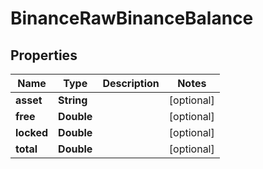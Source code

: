 # BinanceRawBinanceBalance

## Properties
Name | Type | Description | Notes
------------ | ------------- | ------------- | -------------
**asset** | **String** |  |  [optional]
**free** | **Double** |  |  [optional]
**locked** | **Double** |  |  [optional]
**total** | **Double** |  |  [optional]
